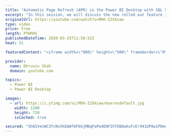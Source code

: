 ```yaml
---
title: "Automatic Page Refresh (APR) in the Power BI Desktop with SQL Server DirectQuery Mode"
excerpt: "In this session, we will discuss the new rolled out feature in the Power BI October 2019 update. Make sure before you proceed further, you have the latest version of the Power BI Desktop installed in your machine. Automatic Page Refresh (APR) is a feature which allows us set refresh interval in our Power"
originalUrl: https://youtube.com/watch?v=MhK-I2Xksaw
type: video
price: Free
length: PT6M4S
publishedDateTime: 2020-03-25T11:50:52Z
heat: 51

featuredContent: "<iframe width=\"800\" height=\"500\" frameborder=\"0\" src=\"https://www.youtube.com/embed/MhK-I2Xksaw\" allow=\"accelerometer; autoplay; encrypted-media; gyroscope; picture-in-picture\" allowfullscreen></iframe>"

provider:
  name: Dhruvin Shah
  domain: youtube.com

topics:
  - Power BI
  - Power BI Desktop

images:
  - url: https://i.ytimg.com/vi/MhK-I2Xksaw/maxresdefault.jpg
    width: 1280
    height: 720
    isCached: true

secured: "ShQ1VesWC3fcNv5kEAWfAF6GjMBqPaPw4ENFIhTOQ6wksFcEr941UP8w1P0meQ4tjuMis4zIXs5GV2rme93ae7hXKxyIec8TtKm1/jzorkosOQ/5SNlj2X9iur5ZXVxGjC23w4RHZoMtVLeexMD9k9dJAz+uVIebqjhI2189ebVme/2Pw8IGqUYYPz1irHA3NvkmFPX8qISNTIM4/cLCiPJxTqYywKDmipgPge0qtK1Ei73TIelzS4fqPSUoAJD8mOnojV27H7ZCfuEV/p22BxBM8dwEF0o+R4dbSMsU2ZIXir1dzDrCdUeZz59D984B7fAn3c+tz3YHpI+fwQ6jJ7/rqoAy63GnCNuhkUtMI5R5gyLZFnair0Y42vevDZnVneousBCsPRpzqLgtBd/fh90ssOGj0UqtyUDC1dC5iTI=;nzZAwQRe2KxKumm+E8KAug=="
---
```


